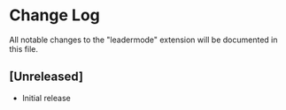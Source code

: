 # Change Log
All notable changes to the "leadermode" extension will be documented in this file.

## [Unreleased]
- Initial release